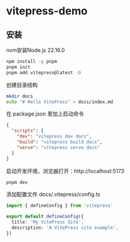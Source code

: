 # vitepress-demo

## 安装
nvm安装Node.js 22.16.0  

```bash
npm install -g pnpm
pnpm init
pnpm add vitepress@latest -D
```

创建目录结构
```bash
mkdir docs
echo "# Hello VitePress" > docs/index.md
```

在 package.json 里加上启动命令
```json
{
  "scripts": {
    "dev": "vitepress dev docs",
    "build": "vitepress build docs",
    "serve": "vitepress serve docs"
  }
}
```

启动开发环境，浏览器打开：http://localhost:5173
```bash
pnpm dev
```

添加配置文件 docs/.vitepress/config.ts
```ts
import { defineConfig } from 'vitepress'

export default defineConfig({
  title: 'My VitePress Site',
  description: 'A VitePress site example',
})
```